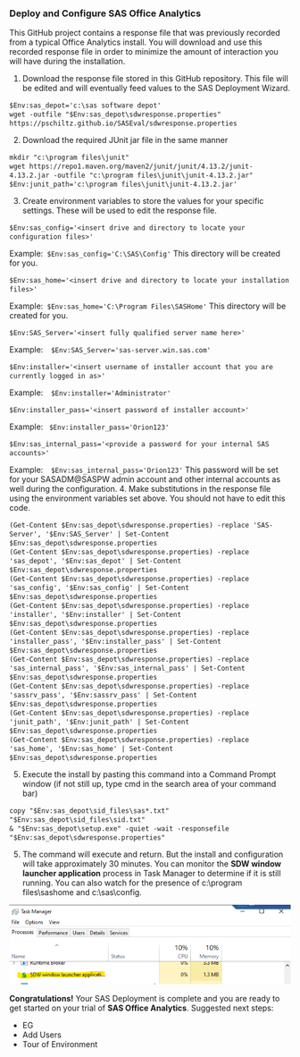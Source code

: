 ### Deploy and Configure SAS Office Analytics

This GitHub project contains a response file that was previously recorded from a typical Office Analytics install.  You will download and use this recorded response file in order to minimize the amount of interaction you will have during the installation.  

1.  Download the response file stored in this GitHub repository.  This file will be edited and will eventually feed values to the SAS Deployment Wizard.
```
$Env:sas_depot='c:\sas software depot'
wget -outfile "$Env:sas_depot\sdwresponse.properties" https://pschiltz.github.io/SASEval/sdwresponse.properties
```
2.  Download the required JUnit jar file in the same manner
```
mkdir "c:\program files\junit"
wget https://repo1.maven.org/maven2/junit/junit/4.13.2/junit-4.13.2.jar -outfile "c:\program files\junit\junit-4.13.2.jar"
$Env:junit_path='c:\program files\junit\junit-4.13.2.jar'
```
3.  Create environment variables to store the values for your specific settings.  These will be used to edit the response file.
```
$Env:sas_config='<insert drive and directory to locate your configuration files>'
```
Example:``` $Env:sas_config='C:\SAS\Config'```
This directory will be created for you.
```
$Env:sas_home='<insert drive and directory to locate your installation files>'
```
Example:``` $Env:sas_home='C:\Program Files\SASHome'```
This directory will be created for you.
```
$Env:SAS_Server='<insert fully qualified server name here>'
```
Example:```  $Env:SAS_Server='sas-server.win.sas.com'```
```
$Env:installer='<insert username of installer account that you are currently logged in as>'
```
Example:```  $Env:installer='Administrator'```
```
$Env:installer_pass='<insert password of installer account>'
```
Example: ``` $Env:installer_pass='Orion123'```
```
$Env:sas_internal_pass='<provide a password for your internal SAS accounts>'
```
Example:```  $Env:sas_internal_pass='Orion123'```
This password will be set for your SASADM@SASPW admin account and other internal accounts as well during the configuration.
4.  Make substitutions in the response file using the environment variables set above.  You should not have to edit this code.
```
(Get-Content $Env:sas_depot\sdwresponse.properties) -replace 'SAS-Server', '$Env:SAS_Server' | Set-Content $Env:sas_depot\sdwresponse.properties
(Get-Content $Env:sas_depot\sdwresponse.properties) -replace 'sas_depot', '$Env:sas_depot' | Set-Content $Env:sas_depot\sdwresponse.properties
(Get-Content $Env:sas_depot\sdwresponse.properties) -replace 'sas_config', '$Env:sas_config' | Set-Content $Env:sas_depot\sdwresponse.properties
(Get-Content $Env:sas_depot\sdwresponse.properties) -replace 'installer', '$Env:installer' | Set-Content $Env:sas_depot\sdwresponse.properties
(Get-Content $Env:sas_depot\sdwresponse.properties) -replace 'installer_pass', '$Env:installer_pass' | Set-Content $Env:sas_depot\sdwresponse.properties
(Get-Content $Env:sas_depot\sdwresponse.properties) -replace 'sas_internal_pass', '$Env:sas_internal_pass' | Set-Content $Env:sas_depot\sdwresponse.properties
(Get-Content $Env:sas_depot\sdwresponse.properties) -replace 'sassrv_pass', '$Env:sassrv_pass' | Set-Content $Env:sas_depot\sdwresponse.properties
(Get-Content $Env:sas_depot\sdwresponse.properties) -replace 'junit_path', '$Env:junit_path' | Set-Content $Env:sas_depot\sdwresponse.properties
(Get-Content $Env:sas_depot\sdwresponse.properties) -replace 'sas_home', '$Env:sas_home' | Set-Content $Env:sas_depot\sdwresponse.properties
```
   
5.  Execute the install by pasting this command into a Command Prompt window (if not still up, type <kdb>cmd</kdb> in the search area of your command bar) 
```
copy "$Env:sas_depot\sid_files\sas*.txt" "$Env:sas_depot\sid_files\sid.txt"
& "$Env:sas_depot\setup.exe" -quiet -wait -responsefile "$Env:sas_depot\sdwresponse.properties"
```
5.  The command will execute and return.  But the install and configuration will take approximately 30 minutes.  You can monitor the **SDW window launcher application** process in Task Manager to determine if it is still running.  You can also watch for the presence of c:\program files\sashome and c:\sas\config.
   
![](images/sdw.png)

**Congratulations!**  Your SAS Deployment is complete and you are ready to get started on your trial of **SAS Office Analytics**.
Suggested next steps:
* EG
* Add Users
* Tour of Environment
  

